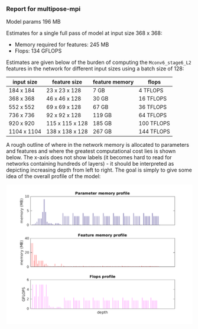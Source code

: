### Report for multipose-mpi
Model params 196 MB 

Estimates for a single full pass of model at input size 368 x 368: 

* Memory required for features: 245 MB 
* Flops: 134 GFLOPS 

Estimates are given below of the burden of computing the `Mconv6_stage6_L2` features in the network for different input sizes using a batch size of 128: 

| input size | feature size | feature memory | flops | 
|------------|--------------|----------------|-------| 
| 184 x 184 | 23 x 23 x 128 | 7 GB | 4 TFLOPS |
| 368 x 368 | 46 x 46 x 128 | 30 GB | 16 TFLOPS |
| 552 x 552 | 69 x 69 x 128 | 67 GB | 36 TFLOPS |
| 736 x 736 | 92 x 92 x 128 | 119 GB | 64 TFLOPS |
| 920 x 920 | 115 x 115 x 128 | 185 GB | 100 TFLOPS |
| 1104 x 1104 | 138 x 138 x 128 | 267 GB | 144 TFLOPS |

A rough outline of where in the network memory is allocated to parameters and features and where the greatest computational cost lies is shown below.  The x-axis does not show labels (it becomes hard to read for networks containing hundreds of layers) - it should be interpreted as depicting increasing depth from left to right.  The goal is simply to give some idea of the overall profile of the model: 

![multipose-mpi profile](figs/multipose-mpi.png)
